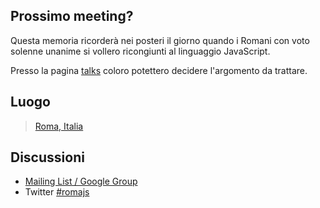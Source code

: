 ## Prossimo meeting?

Questa memoria ricorderà nei posteri il giorno quando
i Romani con voto solenne unanime si vollero ricongiunti al
linguaggio JavaScript.

Presso la pagina [talks](http://maps.google.com/maps?q=rome+italy&hnear=Rome,+Lazio,+Italy&t=m&z=9&vpsrc=0)
coloro potettero decidere l'argomento da trattare.

## Luogo

> [Roma, Italia](http://maps.google.com/maps?q=rome+italy&hnear=Rome,+Lazio,+Italy&t=m&z=9&vpsrc=0)

## Discussioni

- [Mailing List / Google Group](https://groups.google.com/group/romajs)
- Twitter [#romajs](http://twitter.com/search?q=%23romajs)
